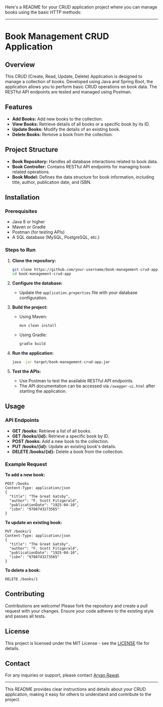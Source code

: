 Here's a README for your CRUD application project where you can manage books using the basic HTTP methods:

---

# Book Management CRUD Application

## Overview
This CRUD (Create, Read, Update, Delete) Application is designed to manage a collection of books. Developed using Java and Spring Boot, the application allows you to perform basic CRUD operations on book data. The RESTful API endpoints are tested and managed using Postman.

## Features
- **Add Books:** Add new books to the collection.
- **View Books:** Retrieve details of all books or a specific book by its ID.
- **Update Books:** Modify the details of an existing book.
- **Delete Books:** Remove a book from the collection.

## Project Structure
- **Book Repository:** Handles all database interactions related to book data.
- **Book Controller:** Contains RESTful API endpoints for managing book-related operations.
- **Book Model:** Defines the data structure for book information, including title, author, publication date, and ISBN.

## Installation

### Prerequisites
- Java 8 or higher
- Maven or Gradle
- Postman (for testing APIs)
- A SQL database (MySQL, PostgreSQL, etc.)

### Steps to Run
1. **Clone the repository:**
   ```bash
   git clone https://github.com/your-username/book-management-crud-app.git
   cd book-management-crud-app
   ```

2. **Configure the database:**
   - Update the `application.properties` file with your database configuration.
   
3. **Build the project:**
   - Using Maven:
     ```bash
     mvn clean install
     ```
   - Using Gradle:
     ```bash
     gradle build
     ```

4. **Run the application:**
   ```bash
   java -jar target/book-management-crud-app.jar
   ```

5. **Test the APIs:**
   - Use Postman to test the available RESTful API endpoints.
   - The API documentation can be accessed via `/swagger-ui.html` after starting the application.

## Usage

### API Endpoints
- **GET /books:** Retrieve a list of all books.
- **GET /books/{id}:** Retrieve a specific book by ID.
- **POST /books:** Add a new book to the collection.
- **PUT /books/{id}:** Update an existing book's details.
- **DELETE /books/{id}:** Delete a book from the collection.

### Example Request

**To add a new book:**

```http
POST /books
Content-Type: application/json
{
  "title": "The Great Gatsby",
  "author": "F. Scott Fitzgerald",
  "publicationDate": "1925-04-10",
  "isbn": "9780743273565"
}
```

**To update an existing book:**

```http
PUT /books/1
Content-Type: application/json
{
  "title": "The Great Gatsby",
  "author": "F. Scott Fitzgerald",
  "publicationDate": "1925-04-10",
  "isbn": "9780743273565"
}
```

**To delete a book:**

```http
DELETE /books/1
```

## Contributing
Contributions are welcome! Please fork the repository and create a pull request with your changes. Ensure your code adheres to the existing style and passes all tests.

## License
This project is licensed under the MIT License - see the [LICENSE](LICENSE) file for details.

## Contact
For any inquiries or support, please contact [Aryan Rawat](mailto:aryanrawat168@gmail.com).

---

This README provides clear instructions and details about your CRUD application, making it easy for others to understand and contribute to the project.
